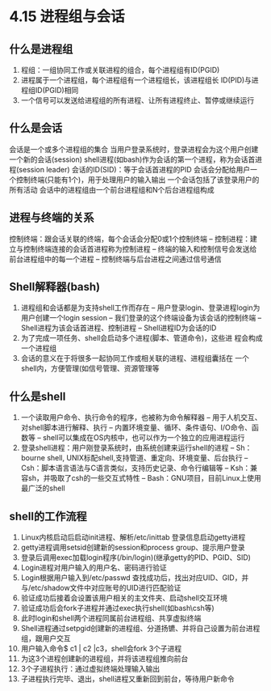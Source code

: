 # 4.15 进程组与会话
## 什么是进程组
1. 程组：一组协同工作或关联进程的组合，每个进程组有ID(PGID)
2. 进程属于一个进程组，每个进程组有一个进程组长，该进程组长
ID(PID)与进程组ID(PGID)相同
3. 一个信号可以发送给进程组的所有进程、让所有进程终止、暂停或继续运行

## 什么是会话
 会话是一个或多个进程组的集合
当用户登录系统时，登录进程会为这个用户创建一个新的会话(session)
shell进程(如bash)作为会话的第一个进程，称为会话首进程(session leader)
会话的ID(SID)：等于会话首进程的PID
会话会分配给用户一个控制终端(只能有1个)，用于处理用户的输入输出
一个会话包括了该登录用户的所有活动
会话中的进程组由一个前台进程组和N个后台进程组构成
## 进程与终端的关系
 控制终端：跟会话关联的终端，每个会话会分配0或1个控制终端
– 控制进程：建立与控制终端连接的会话首进程称为控制进程
– 终端的输入和控制信号会发送给前台进程组中的每一个进程
– 控制终端与后台进程之间通过信号通信

## Shell解释器(bash)
1. 进程组和会话都是为支持shell工作而存在
– 用户登录login、登录进程login为用户创建一个login session
– 我们登录的这个终端设备为该会话的控制终端
– Shell进程为该会话首进程、控制进程
– Shell进程ID为会话的ID
2. 为了完成一项任务、shell会启动多个进程(脚本、管道命令)，这些进
程会构成一个进程组
3. 会话的意义在于将很多一起协同工作或相关联的进程、进程组囊括在
一个shell内，方便管理(如信号管理、资源管理等

## 什么是shell
1. 一个读取用户命令、执行命令的程序，也被称为命令解释器
– 用于人机交互、对shell脚本进行解释、执行
– 内置环境变量、循环、条件语句、I/O命令、函数等
– shell可以集成在OS内核中，也可以作为一个独立的应用进程运行
2. 登录shell进程：用户刚登录系统时，由系统创建来运行shell的进程
– Sh：bourne shell, UNIX标配shell,支持管道、重定向、环境变量、后台执行
– Csh：脚本语言语法与C语言类似，支持历史记录、命令行编辑等
– Ksh：兼容sh，并吸取了csh的一些交互式特性
– Bash：GNU项目，目前Linux上使用最广泛的shell

## shell的工作流程
1. Linux内核启动后启动init进程、解析/etc/inittab 登录信息启动getty进程
2. getty进程调用setsid创建新的session和process group、提示用户登录
3. 登录后调用exec加载login程序(/bin/login)(继承getty的PID、PGID、SID)
4. Login进程对用户输入的用户名、密码进行验证
5. Login根据用户输入到/etc/passwd 查找成功后，找出对应UID、GID，并与/etc/shadow文件中对应账号的UID进行匹配验证
6. 验证成功后接着会设置该用户相关的主文件夹、启动shell交互环境
7. 验证成功后会fork子进程并通过exec执行shell(如bash\csh等)
8. 此时login和shell两个进程同属前台进程组、共享虚拟终端
9. Shell进程通过setpgid创建新的进程组、分道扬镳、并将自己设置为前台进程组，跟用户交互
10. 用户输入命令$ c1 | c2 |c3，shell会fork 3个子进程
11. 为这3个进程创建新的进程组，并将该进程组推向前台
12. 3个子进程执行：通过虚拟终端处理输入输出
13. 子进程执行完毕、退出，shell进程又重新回到前台，等待用户新命令

